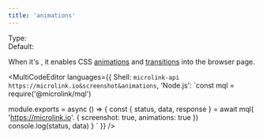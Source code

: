 ```yaml
---
title: 'animations'
--- 
```


Type: <Type children='<boolean>'/><br/>
Default: <Type children='false'/>

When it's <Type children='true'/>, it enables CSS [animations](https://developer.mozilla.org/en-US/docs/Web/CSS/animation) and [transitions](https://developer.mozilla.org/en-US/docs/Web/CSS/transition) into the browser page.

<MultiCodeEditor languages={{
  Shell: `microlink-api https://microlink.io&screenshot&animations`,
  'Node.js': `const mql = require('@microlink/mql')
 
module.exports = async () => {
  const { status, data, response } = await mql(
    'https://microlink.io'. { 
      screenshot: true,
      animations: true
  })
  console.log(status, data)
}
  `
  }} 
/>
